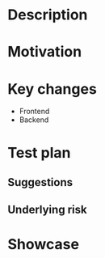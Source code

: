 <!-- Note -->
<!-- This is a template for submitting a new feature. 
Use the bug fix template if you're submitting a bug fix pull request by adding `template=bug_fix.md` to your pull request URL. -->

# Description
<!-- Describe the new feature or modification to an existing feature clearly and consciously. -->

# Motivation
<!-- Explain the reason for adding or modifying this feature. -->

# Key changes
<!-- Provide a technically detailed description of the key changes made. -->
- Frontend
- Backend

# Test plan
## Suggestions
<!-- Provide any suggestions or recommendations for improvements in the testing plan. -->

## Underlying risk
<!-- Identify any potential risks or issues that may arise from the new feature or modification. -->

# Showcase
<!-- Including any screenshots of the new feature or modification. -->
